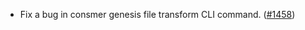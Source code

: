 - Fix a bug in consmer genesis file transform CLI command.
([\#1458](https://github.com/cosmos/interchain-security/pull/1458))
